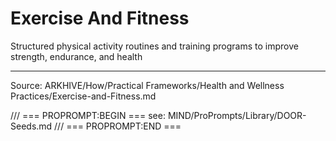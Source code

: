 # Exercise And Fitness

Structured physical activity routines and training programs to improve strength, endurance, and health

---
Source: ARKHIVE/How/Practical Frameworks/Health and Wellness Practices/Exercise-and-Fitness.md

/// === PROPROMPT:BEGIN ===
see: MIND/ProPrompts/Library/DOOR-Seeds.md
/// === PROPROMPT:END ===
